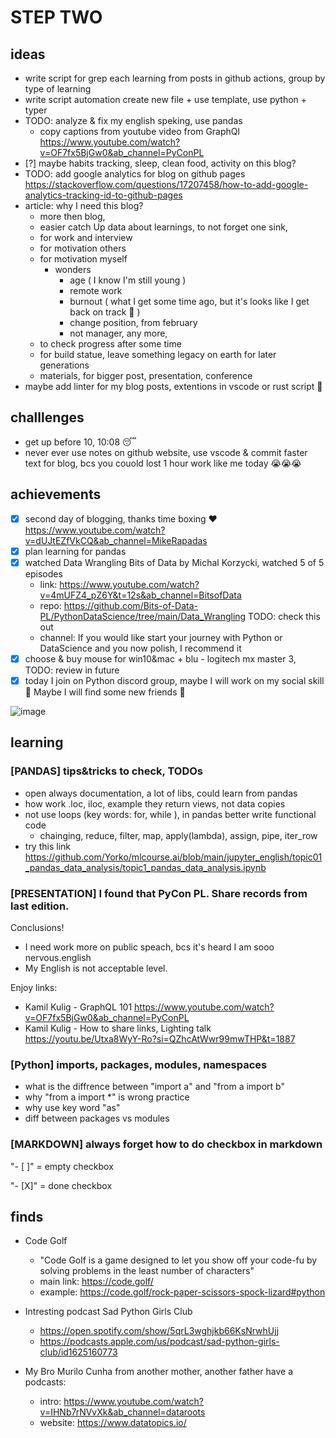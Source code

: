 # STEP TWO

## ideas

* write script for grep each learning from posts in github actions, group by type of learning
* write script automation create new file + use template, use python + typer
* TODO: analyze & fix my english speking, use pandas
  * copy captions from youtube video from GraphQl https://www.youtube.com/watch?v=OF7fx5BjGw0&ab_channel=PyConPL
* [?] maybe habits tracking, sleep, clean food, activity on this blog?
* TODO: add google analytics for blog on github pages https://stackoverflow.com/questions/17207458/how-to-add-google-analytics-tracking-id-to-github-pages
* article: why I need this blog?
  * more then blog, 
  * easier catch Up data about learnings, to  not forget one sink, 
  * for work and interview
  * for motivation others
  * for motivation myself
    * wonders
      * age ( I know I'm still young )
      * remote work
      * burnout ( what I get some time ago, but it's looks like I get back on track 💪 )
      * change position, from february
      * not manager, any more, 
  * to check progress after some time
  * for build statue, leave something legacy on earth for later generations
  * materials, for bigger post, presentation, conference
* maybe add linter for my blog posts, extentions in vscode or rust script 🦀

## challlenges

* get up before 10, 10:08 😴
* never ever use notes on github website, use vscode & commit faster text for blog, bcs you couold lost 1 hour work like me today 😭😭😭

## achievements

- [X] second day of blogging, thanks time boxing ❤️ https://www.youtube.com/watch?v=dUJtEZfVkCQ&ab_channel=MikeRapadas
- [X] plan learning for pandas
- [X] watched Data Wrangling Bits of Data by Michal Korzycki, watched 5 of 5 episodes
  * link: https://www.youtube.com/watch?v=4mUFZ4_pZ6Y&t=12s&ab_channel=BitsofData
  * repo: https://github.com/Bits-of-Data-PL/PythonDataScience/tree/main/Data_Wrangling TODO: check this out
  * channel: If you would like start your journey with Python or DataScience and you now polish, I recommend it
- [X] choose & buy mouse for win10&mac + blu - logitech mx master 3, TODO: review in future
- [X] today I join on Python discord group, maybe I will work on my social skill 🤔 Maybe I will find some new friends 🤗

![image](https://github.com/KuligKamil/kuligkamil.github.io/assets/13277748/76d9a07e-9cd8-46e7-9ee7-111b816701f0)


## learning 

### [PANDAS] tips&tricks to check, TODOs

* open always documentation, a lot of libs, could learn from pandas
* how work .loc, iloc, example they return views, not data copies 
* not use loops (key words: for, while ), in pandas better write functional code
  * chainging, reduce, filter, map, apply(lambda), assign, pipe, iter_row
* try this link https://github.com/Yorko/mlcourse.ai/blob/main/jupyter_english/topic01_pandas_data_analysis/topic1_pandas_data_analysis.ipynb

### [PRESENTATION] I found that PyCon PL. Share records from last edition.

Conclusions! 
* I need work more on public speach, bcs it's heard I am sooo nervous.english
* My English is not acceptable level.

Enjoy links:
* Kamil Kulig - GraphQL 101 https://www.youtube.com/watch?v=OF7fx5BjGw0&ab_channel=PyConPL
* Kamil Kulig - How to share links, Lighting talk https://youtu.be/Utxa8WyY-Ro?si=QZhcAtWwr99mwTHP&t=1887
  
### [Python] imports, packages, modules, namespaces

 * what is the diffrence between "import a" and "from a import b" 
 * why "from a import *" is wrong practice
 * why use key word "as"
 * diff between packages vs modules

### [MARKDOWN] always forget how to do checkbox in markdown

"- [ ]" = empty checkbox

"- [X]" = done checkbox


## finds

* Code Golf
  * "Code Golf is a game designed to let you show off your code-fu by solving problems in the least number of characters"
  * main link: https://code.golf/
  * example: https://code.golf/rock-paper-scissors-spock-lizard#python
  
* Intresting podcast Sad Python Girls Club
  * https://open.spotify.com/show/5qrL3wghjkb66KsNrwhUjj
  * https://podcasts.apple.com/us/podcast/sad-python-girls-club/id1625160773
* My Bro Murilo Cunha from another mother, another father have a podcasts:
  * intro: https://www.youtube.com/watch?v=IHNb7rNVvXk&ab_channel=dataroots
  * website: https://www.datatopics.io/
